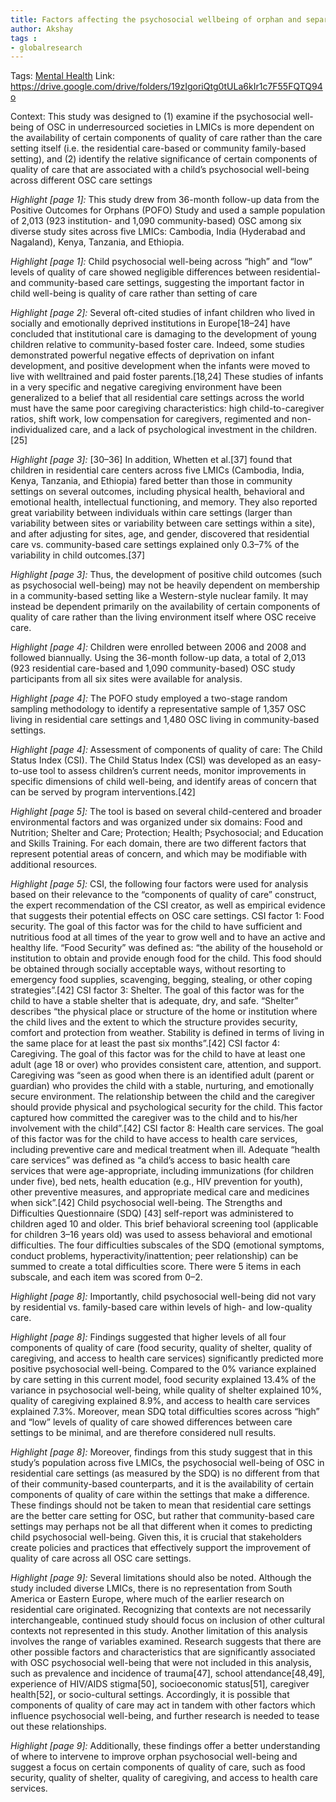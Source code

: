 ```yaml
---
title: Factors affecting the psychosocial wellbeing of orphan and separated children in five low and middleincome countries
author: Akshay
tags :
- globalresearch
---
```

Tags: [Mental Health](Roll%20Ups/Mental%20Health/Mental%20Health.md)
Link: https://drive.google.com/drive/folders/19zIgoriQtg0tULa6kIr1c7F55FQTQ94o

Context: This study was designed to (1) examine if the psychosocial well-being of OSC in underresourced societies in LMICs is more dependent on the availability of certain components of quality of care rather than the care setting itself (i.e. the residential care-based or community family-based setting), and (2) identify the relative significance of certain components of quality of care that are associated with a child’s psychosocial well-being across different OSC care settings

 *Highlight [page 1]:* This study drew from 36-month follow-up data from the Positive Outcomes for Orphans (POFO) Study and used a sample population of 2,013 (923 institution- and 1,090 community-based) OSC among six diverse study sites across five LMICs: Cambodia, India (Hyderabad and Nagaland), Kenya, Tanzania, and Ethiopia.

 *Highlight [page 1]:* Child psychosocial well-being across “high” and “low” levels of quality of care showed negligible differences between residential- and community-based care settings, suggesting the important factor in child well-being is quality of care rather than setting of care

 *Highlight [page 2]:* Several oft-cited studies of infant children who lived in socially and emotionally deprived institutions in Europe[18–24] have concluded that institutional care is damaging to the development of young children relative to community-based foster care. Indeed, some studies demonstrated powerful negative effects of deprivation on infant development, and positive development when the infants were moved to live with welltrained and paid foster parents.[18,24] These studies of infants in a very specific and negative caregiving environment have been generalized to a belief that all residential care settings across the world must have the same poor caregiving characteristics: high child-to-caregiver ratios, shift work, low compensation for caregivers, regimented and non-individualized care, and a lack of psychological investment in the children.[25]

 *Highlight [page 3]:* [30–36] In addition, Whetten et al.[37] found that children in residential care centers across five LMICs (Cambodia, India, Kenya, Tanzania, and Ethiopia) fared better than those in community settings on several outcomes, including physical health, behavioral and emotional health, intellectual functioning, and memory. They also reported great variability between individuals within care settings (larger than variability between sites or variability between care settings within a site), and after adjusting for sites, age, and gender, discovered that residential care vs. community-based care settings explained only 0.3–7% of the variability in child outcomes.[37]

 *Highlight [page 3]:* Thus, the development of positive child outcomes (such as psychosocial well-being) may not be heavily dependent on membership in a community-based setting like a Western-style nuclear family. It may instead be dependent primarily on the availability of certain components of quality of care rather than the living environment itself where OSC receive care.

 *Highlight [page 4]:* Children were enrolled between 2006 and 2008 and followed biannually. Using the 36-month follow-up data, a total of 2,013 (923 residential care-based and 1,090 community-based) OSC study participants from all six sites were available for analysis.

 *Highlight [page 4]:* The POFO study employed a two-stage random sampling methodology to identify a representative sample of 1,357 OSC living in residential care settings and 1,480 OSC living in community-based settings.

 *Highlight [page 4]:* Assessment of components of quality of care: The Child Status Index (CSI). The Child Status Index (CSI) was developed as an easy-to-use tool to assess children’s current needs, monitor improvements in specific dimensions of child well-being, and identify areas of concern that can be served by program interventions.[42]

 *Highlight [page 5]:* The tool is based on several child-centered and broader environmental factors and was organized under six domains: Food and Nutrition; Shelter and Care; Protection; Health; Psychosocial; and Education and Skills Training. For each domain, there are two different factors that represent potential areas of concern, and which may be modifiable with additional resources.

 *Highlight [page 5]:* CSI, the following four factors were used for analysis based on their relevance to the “components of quality of care” construct, the expert recommendation of the CSI creator, as well as empirical evidence that suggests their potential effects on OSC care settings. CSI factor 1: Food security. The goal of this factor was for the child to have sufficient and nutritious food at all times of the year to grow well and to have an active and healthy life. “Food Security” was defined as: “the ability of the household or institution to obtain and provide enough food for the child. This food should be obtained through socially acceptable ways, without resorting to emergency food supplies, scavenging, begging, stealing, or other coping strategies”.[42] CSI factor 3: Shelter. The goal of this factor was for the child to have a stable shelter that is adequate, dry, and safe. “Shelter” describes “the physical place or structure of the home or institution where the child lives and the extent to which the structure provides security, comfort and protection from weather. Stability is defined in terms of living in the same place for at least the past six months”.[42] CSI factor 4: Caregiving. The goal of this factor was for the child to have at least one adult (age 18 or over) who provides consistent care, attention, and support. Caregiving was “seen as good when there is an identified adult (parent or guardian) who provides the child with a stable, nurturing, and emotionally secure environment. The relationship between the child and the caregiver should provide physical and psychological security for the child. This factor captured how committed the caregiver was to the child and to his/her involvement with the child”.[42] CSI factor 8: Health care services. The goal of this factor was for the child to have access to health care services, including preventive care and medical treatment when ill. Adequate “health care services” was defined as “a child’s access to basic health care services that were age-appropriate, including immunizations (for children under five), bed nets, health education (e.g., HIV prevention for youth), other preventive measures, and appropriate medical care and medicines when sick”.[42] Child psychosocial well-being. The Strengths and Difficulties Questionnaire (SDQ) [43] self-report was administered to children aged 10 and older. This brief behavioral screening tool (applicable for children 3–16 years old) was used to assess behavioral and emotional difficulties. The four difficulties subscales of the SDQ (emotional symptoms, conduct problems, hyperactivity/inattention; peer relationship) can be summed to create a total difficulties score. There were 5 items in each subscale, and each item was scored from 0–2.

 *Highlight [page 8]:* Importantly, child psychosocial well-being did not vary by residential vs. family-based care within levels of high- and low-quality care.

 *Highlight [page 8]:* Findings suggested that higher levels of all four components of quality of care (food security, quality of shelter, quality of caregiving, and access to health care services) significantly predicted more positive psychosocial well-being. Compared to the 0% variance explained by care setting in this current model, food security explained 13.4% of the variance in psychosocial well-being, while quality of shelter explained 10%, quality of caregiving explained 8.9%, and access to health care services explained 7.3%. Moreover, mean SDQ total difficulties scores across “high” and “low” levels of quality of care showed differences between care settings to be minimal, and are therefore considered null results.

 *Highlight [page 8]:* Moreover, findings from this study suggest that in this study’s population across five LMICs, the psychosocial well-being of OSC in residential care settings (as measured by the SDQ) is no different from that of their community-based counterparts, and it is the availability of certain components of quality of care within the settings that make a difference. These findings should not be taken to mean that residential care settings are the better care setting for OSC, but rather that community-based care settings may perhaps not be all that different when it comes to predicting child psychosocial well-being. Given this, it is crucial that stakeholders create policies and practices that effectively support the improvement of quality of care across all OSC care settings.

 *Highlight [page 9]:* Several limitations should also be noted. Although the study included diverse LMICs, there is no representation from South America or Eastern Europe, where much of the earlier research on residential care originated. Recognizing that contexts are not necessarily interchangeable, continued study should focus on inclusion of other cultural contexts not represented in this study. Another limitation of this analysis involves the range of variables examined. Research suggests that there are other possible factors and characteristics that are significantly associated with OSC psychosocial well-being that were not included in this analysis, such as prevalence and incidence of trauma[47], school attendance[48,49], experience of HIV/AIDS stigma[50], socioeconomic status[51], caregiver health[52], or socio-cultural settings. Accordingly, it is possible that components of quality of care may act in tandem with other factors which influence psychosocial well-being, and further research is needed to tease out these relationships.

 *Highlight [page 9]:* Additionally, these findings offer a better understanding of where to intervene to improve orphan psychosocial well-being and suggest a focus on certain components of quality of care, such as food security, quality of shelter, quality of caregiving, and access to health care services.

